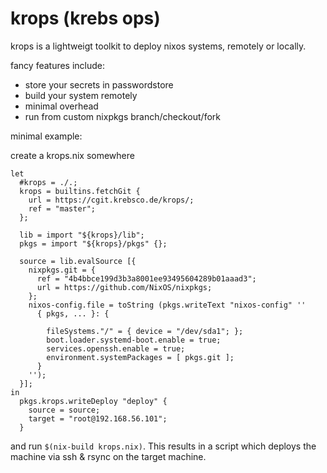 # krops (krebs ops)

krops is a lightweigt toolkit to deploy nixos systems, remotely or locally.

fancy features include:
- store your secrets in passwordstore
- build your system remotely
- minimal overhead
- run from custom nixpkgs branch/checkout/fork

minimal example:

create a krops.nix somewhere
```
let
  #krops = ./.;
  krops = builtins.fetchGit {
    url = https://cgit.krebsco.de/krops/;
    ref = "master";
  };

  lib = import "${krops}/lib";
  pkgs = import "${krops}/pkgs" {};

  source = lib.evalSource [{
    nixpkgs.git = {
      ref = "4b4bbce199d3b3a8001ee93495604289b01aaad3";
      url = https://github.com/NixOS/nixpkgs;
    };
    nixos-config.file = toString (pkgs.writeText "nixos-config" ''
      { pkgs, ... }: {

        fileSystems."/" = { device = "/dev/sda1"; };
        boot.loader.systemd-boot.enable = true;
        services.openssh.enable = true;
        environment.systemPackages = [ pkgs.git ];
      }
    '');
  }];
in
  pkgs.krops.writeDeploy "deploy" {
    source = source;
    target = "root@192.168.56.101";
  }
```

and run `$(nix-build krops.nix)`. This results in a script which deploys the machine via ssh & rsync on the target machine.

